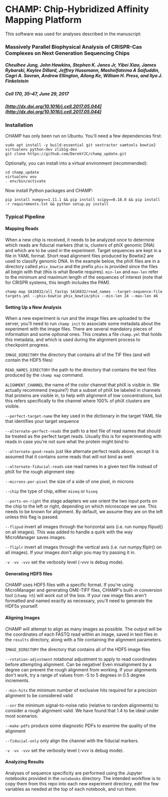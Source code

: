 # CHAMP: Chip-Hybridized Affinity Mapping Platform

This software was used for analyses described in the manuscript:

### Massively Parallel Biophysical Analysis of CRISPR-Cas Complexes on Next Generation Sequencing Chips
##### Cheulhee Jung, John Hawkins, Stephen K. Jones Jr, Yibei Xiao, James Rybarski, Kaylee Dillard, Jeffrey Hussmann, Mashelfatema A Saifuddin, Cagri A. Savran,  Andrew Ellington, Ailong Ke, William H. Press, and Ilya J. Finkelstein
##### Cell 170, 35–47, June 29, 2017
##### [http://dx.doi.org/10.1016/j.cell.2017.05.044](http://dx.doi.org/10.1016/j.cell.2017.05.044)

### Installation

CHAMP has only been run on Ubuntu. You'll need a few dependencies first:

```
sudo apt install -y build-essential git sextractor samtools bowtie2 virtualenv python-dev zlib1g-dev
git clone https://github.com/DerekYJC/champ_update.git
```

Optionally, you can install into a virtual environment (recommended):

```
cd champ_update
virtualenv env
. env/bin/activate
```

Now install Python packages and CHAMP:

```
pip install numpy==1.11.1 && pip install scipy==0.18.0 && pip install -r requirements.txt && python setup.py install

```

### Typical Pipeline

#### Mapping Reads

When a new chip is received, it needs to be analyzed once to determine which reads are fiducial markers (that is,
clusters of phiX genomic DNA) and which are to be used in the experiment. Target sequences are kept in a file in 
YAML format. Short read alignment files produced by Bowtie2 are used to classify genomic DNA. In the example below,
the phiX files are in a directory called `phix_bowtie` and the prefix `phix` is provided since the files all begin with
that (this is what Bowtie requires). `min-len` and `max-len` refer to the minimum and maximum length of the sequences
of interest (note that for CRISPR systems, this length includes the PAM).

`champ map SA16032/all_fastqs SA16032/read_names --target-sequence-file targets.yml --phix-bowtie phix_bowtie/phix --min-len 24 --max-len 46`

#### Setting Up a New Analysis

When a new experiment is run and the image files are uploaded to the server, you'll need to run `champ init` to
associate some metadata about the experiment with the image files. There are several mandatory pieces of information and
 some optional ones. This creates a file `champ.yml` that holds this metadata, and which is used during the alignment process
 to checkpoint progress.

`IMAGE_DIRECTORY` the directory that contains all of the TIF files (and will contain the HDF5 files)

`READ_NAMES_DIRECTORY` the path to the directory that contains the text files produced by the `champ map` command.

`ALIGNMENT_CHANNEL` the name of the color channel that phiX is visible in. We actually recommend (require?) that a
subset of phiX be labeled in channels that proteins are visible in, to help with alignment of low concentrations, but
this refers specifically to the channel where 100% of phiX clusters are visible.

`--perfect-target-name` the key used in the dictionary in the target YAML file that identifies your target sequence

`--alternate-perfect-reads` the path to a text file of read names that should be treated as the perfect target reads. Usually this is for experimenting with reads in case you're not sure what the protein might bind to

`--alternate-good-reads` just like alternate perfect reads above, except it is assumed that it contains some reads that will not bind as well

`--alternate-fiducial-reads` use read names in a given text file instead of phiX for the rough alignment step

`--microns-per-pixel` the size of a side of one pixel, in microns

`--chip` the type of chip, either `miseq` or `hiseq`

`--ports-on-right` the stage adapters we use orient the two input ports on the chip to the left or right, depending on
which microscope we use. This needs to be known for alignment. By default, we assume they are on the left unless this
flag is passed.

`--flipud` invert all images through the horizontal axis (i.e. run numpy.flipud() on all images). This was added to handle
a quirk with the way MicroManager saves images.

`--fliplr` invert all images through the vertical axis (i.e. run numpy.fliplr() on all images). If your images don't 
align you may try passing it in.

`-v -vv -vvv` set the verbosity level (-vvv is debug mode).

#### Generating HDF5 files

CHAMP uses HDF5 files with a specific format. If you're using MicroManager and generating OME-TIFF files, CHAMP's
built-in conversion tool (`champ h5`) will work out of the box. If your raw image files aren't formatted and named 
exactly as necessary, you'll need to generate the HDF5s yourself.

#### Aligning Images

CHAMP will attempt to align as many images as possible. The output will be the coordinates of each FASTQ read within 
an image, saved in text files in the `results` directory, along with a file containing the alignment parameters.

`IMAGE_DIRECTORY` the directory that contains all of the HDF5 image files

`--rotation-adjustment` rotational adjustment to apply to read coordinates before attempting alignment. Can be negative!
Even misalignment by a degree can prevent the rough alignment from working. If your alignments don't work, try a range 
of values from -5 to 5 degrees in 0.5 degree increments.

`--min-hits` the minimum number of exclusive hits required for a precision alignment to be considered valid

`--snr` the minimum signal-to-noise ratio (relative to random alignments) to consider a rough alignment valid. We have
found that 1.4 to be ideal under most scenarios.

`--make-pdfs` produce some diagnostic PDFs to examine the quality of the alignment

`--fiducial-only` only align the channel with the fiducial markers. 

`-v -vv -vvv` set the verbosity level (-vvv is debug mode).

#### Analyzing Results

Analyses of sequence specificity are performed using the Jupyter notebooks provided in the `notebooks` directory. The 
intended workflow is to copy them from this repo into each new experiment directory, edit the few variables as needed
at the top of each notebook, and run them.
